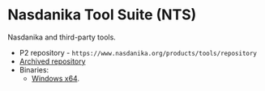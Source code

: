 # Nasdanika Tool Suite (NTS)

Nasdanika and third-party tools. 

* P2 repository - ``https://www.nasdanika.org/products/tools/repository``
* [Archived repository](org.nasdanika.tools.repository-0.1.0-SNAPSHOT.zip)
* Binaries:
    * [Windows x64](nasdanika-tool-suite-0.1.0-eclipse-modeling-photon-R-win32-x86_64.zip).



